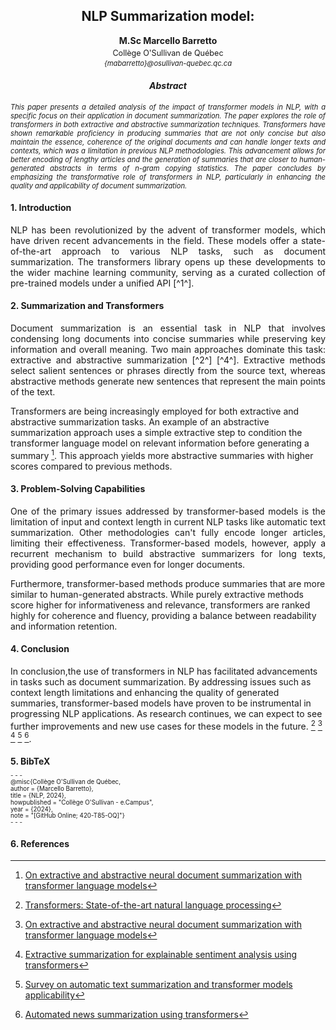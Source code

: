 <h2 style="text-align:center;">NLP Summarization model:</h2>
<p style="text-align:center;"><strong>M.Sc Marcello Barretto</strong></p>
<p style="text-align:center; font-size: 0.9em; margin-top: -10px;">Collège O'Sullivan de Québec</p>
<p style="text-align:center;font-size: 0.8em; margin-top: -10px;font-style:italic;">{mabarretto}@osullivan-quebec.qc.ca</p>
<h4 style="text-align:center; font-weight:bold;font-style:italic;">Abstract</h4>
<p style="text-align:justify; font-size:0.8em; font-style:italic;">This paper presents a detailed analysis of the impact of transformer models in NLP, with a specific focus on their application in document summarization. The paper explores the role of transformers in both extractive and abstractive summarization techniques. Transformers have shown remarkable proficiency in producing summaries that are not only concise but also maintain the essence, coherence of the original documents and can handle longer texts and contexts, which was a limitation in previous NLP methodologies. This advancement allows for better encoding of lengthy articles and the generation of summaries that are closer to human-generated abstracts in terms of n-gram copying statistics. The paper concludes by emphasizing the transformative role of transformers in NLP, particularly in enhancing the quality and applicability of document summarization.</p>

#### 1. Introduction

<p style="text-align:justify;font-size;">NLP has been revolutionized by the advent of transformer models, which have driven recent advancements in the field. These models offer a state-of-the-art approach to various NLP tasks, such as document summarization. The transformers library opens up these developments to the wider machine learning community, serving as a curated collection of pre-trained models under a unified API [^1^].</p>

#### 2. Summarization and Transformers

<p style="text-align:justify; font-size;">Document summarization is an essential task in NLP that involves condensing long documents into concise summaries while preserving key information and overall meaning. Two main approaches dominate this task: extractive and abstractive summarization [^2^] [^4^]. Extractive methods select salient sentences or phrases directly from the source text, whereas abstractive methods generate new sentences that represent the main points of the text.

Transformers are being increasingly employed for both extractive and abstractive summarization tasks. An example of an abstractive summarization approach uses a simple extractive step to condition the transformer language model on relevant information before generating a summary [^2^]. This approach yields more abstractive summaries with higher scores compared to previous methods.</p>

#### 3. Problem-Solving Capabilities

<p style="text-align:justify; font-size;">One of the primary issues addressed by transformer-based models is the limitation of input and context length in current NLP tasks like automatic text summarization. Other methodologies can't fully encode longer articles, limiting their effectiveness. Transformer-based models, however, apply a recurrent mechanism to build abstractive summarizers for long texts, providing good performance even for longer documents.

Furthermore, transformer-based methods produce summaries that are more similar to human-generated abstracts. While purely extractive methods score higher for informativeness and relevance, transformers are ranked highly for coherence and fluency, providing a balance between readability and information retention.</p>

#### 4. Conclusion

In conclusion,the use of transformers in NLP has facilitated advancements in tasks such as document summarization. By addressing issues such as context length limitations and enhancing the quality of generated summaries, transformer-based models have proven to be instrumental in progressing NLP applications. As research continues, we can expect to see further improvements and new use cases for these models in the future. [^1^] [^2^] [^3^] [^4^] [^5^].

#### 5. BibTeX

<p style="font-size: 0.7em; margin-top: -10px;">
- - - </p>

<p style="font-size: 0.7em; margin-top: -10px;">
@misc{Collège O'Sullivan de Québec,</p>
<p style="font-size: 0.7em; margin-top: -10px;">
  author = {Marcello Barretto},</p>
<p style="font-size: 0.7em; margin-top: -10px;">
  title = {NLP, 2024},</p>
<p style="font-size: 0.7em; margin-top: -10px;">
  howpublished = "Collège O'Sullivan - e.Campus",</p>
<p style="font-size: 0.7em; margin-top: -10px;">
  year = {2024},</p>
<p style="font-size: 0.7em; margin-top: -10px;">
  note = "[GitHub Online; 420-T85-OQ]"}</p>

<p style="font-size: 0.7em; margin-top: -10px;">
- - - </p>

#### 6. References

[^1^]: [Transformers: State-of-the-art natural language processing](https://aclanthology.org/2020.emnlp-demos.6/)
[^2^]: [On extractive and abstractive neural document summarization with transformer language models](https://aclanthology.org/2020.emnlp-main.748/)
[^3^]: [Extractive summarization for explainable sentiment analysis using transformers](https://openreview.net/forum?id=xB1deFXLaF9)
[^4^]: [Survey on automatic text summarization and transformer models applicability](https://dl.acm.org/doi/abs/10.1145/3437802.3437832)
[^5^]: [Automated news summarization using transformers](https://link.springer.com/chapter/10.1007/978-981-16-9012-9_21)











